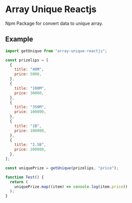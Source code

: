 # Array Unique Reactjs
Npm Package for convert data to unique array.
## Example

```js
import getUnique from "array-unique-reactjs";

const prizelips = [
  {
    title: "40M",
    price: 5000,
  },
  {
    title: "100M",
    price: 30000,
  },
  {
    title: "350M",
    price: 100000,
  },
  {
    title: "1B",
    price: 100000,
  },
  {
    title: "2.5B",
    price: 200000,
  },
];

const uniquePrize = getUnique(prizelips, "price");

function Test() {
  return (
    uniquePrize.map((item) => console.log(item.price))
  );
}
```